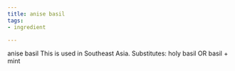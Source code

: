 ```yaml
---
title: anise basil
tags:
- ingredient

---
```

anise basil This is used in Southeast Asia. Substitutes: holy basil OR basil + mint
